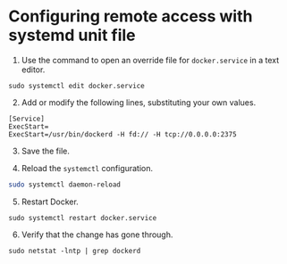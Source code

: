 # Configuring remote access with systemd unit file

1. Use the command to open an override file for `docker.service` in a text editor.

```console 
sudo systemctl edit docker.service 
``` 
2. Add or modify the following lines, substituting your own values.

```systemd
[Service]
ExecStart=
ExecStart=/usr/bin/dockerd -H fd:// -H tcp://0.0.0.0:2375
```
3. Save the file.

4. Reload the `systemctl` configuration.

```bash
sudo systemctl daemon-reload
```

5. Restart Docker.

```shell
sudo systemctl restart docker.service
```

6. Verify that the change has gone through.

```console 
sudo netstat -lntp | grep dockerd
```